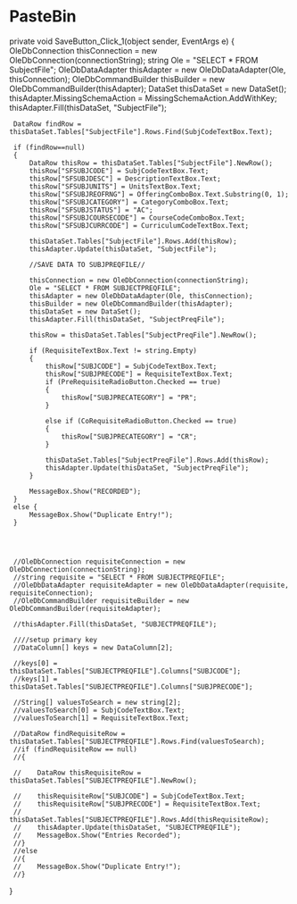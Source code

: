 # PasteBin


 private void SaveButton_Click_1(object sender, EventArgs e)
 {
     OleDbConnection thisConnection = new OleDbConnection(connectionString);
     string Ole = "SELECT * FROM SubjectFile";
     OleDbDataAdapter thisAdapter = new OleDbDataAdapter(Ole, thisConnection);
     OleDbCommandBuilder thisBuilder = new OleDbCommandBuilder(thisAdapter);
     DataSet thisDataSet = new DataSet();
     thisAdapter.MissingSchemaAction = MissingSchemaAction.AddWithKey;
     thisAdapter.Fill(thisDataSet, "SubjectFile");

     DataRow findRow = thisDataSet.Tables["SubjectFile"].Rows.Find(SubjCodeTextBox.Text);

     if (findRow==null)
     {
         DataRow thisRow = thisDataSet.Tables["SubjectFile"].NewRow();
         thisRow["SFSUBJCODE"] = SubjCodeTextBox.Text;
         thisRow["SFSUBJDESC"] = DescriptionTextBox.Text;
         thisRow["SFSUBJUNITS"] = UnitsTextBox.Text;
         thisRow["SFSUBJREOFRNG"] = OfferingComboBox.Text.Substring(0, 1);
         thisRow["SFSUBJCATEGORY"] = CategoryComboBox.Text;
         thisRow["SFSUBJSTATUS"] = "AC";
         thisRow["SFSUBJCOURSECODE"] = CourseCodeComboBox.Text;
         thisRow["SFSUBJCURRCODE"] = CurriculumCodeTextBox.Text;

         thisDataSet.Tables["SubjectFile"].Rows.Add(thisRow);
         thisAdapter.Update(thisDataSet, "SubjectFile");

         //SAVE DATA TO SUBJPREQFILE//

         thisConnection = new OleDbConnection(connectionString);
         Ole = "SELECT * FROM SUBJECTPREQFILE";
         thisAdapter = new OleDbDataAdapter(Ole, thisConnection);
         thisBuilder = new OleDbCommandBuilder(thisAdapter);
         thisDataSet = new DataSet();
         thisAdapter.Fill(thisDataSet, "SubjectPreqFile");

         thisRow = thisDataSet.Tables["SubjectPreqFile"].NewRow();

         if (RequisiteTextBox.Text != string.Empty)
         {
             thisRow["SUBJCODE"] = SubjCodeTextBox.Text;
             thisRow["SUBJPRECODE"] = RequisiteTextBox.Text;
             if (PreRequisiteRadioButton.Checked == true)
             {
                 thisRow["SUBJPRECATEGORY"] = "PR";
             }

             else if (CoRequisiteRadioButton.Checked == true)
             {
                 thisRow["SUBJPRECATEGORY"] = "CR";
             }

             thisDataSet.Tables["SubjectPreqFile"].Rows.Add(thisRow);
             thisAdapter.Update(thisDataSet, "SubjectPreqFile");
         }

         MessageBox.Show("RECORDED");
     }
     else {
         MessageBox.Show("Duplicate Entry!");
     }

     


     //OleDbConnection requisiteConnection = new OleDbConnection(connectionString);
     //string requisite = "SELECT * FROM SUBJECTPREQFILE";
     //OleDbDataAdapter requisiteAdapter = new OleDbDataAdapter(requisite, requisiteConnection);
     //OleDbCommandBuilder requisiteBuilder = new OleDbCommandBuilder(requisiteAdapter);

     //thisAdapter.Fill(thisDataSet, "SUBJECTPREQFILE");

     ////setup primary key
     //DataColumn[] keys = new DataColumn[2];

     //keys[0] = thisDataSet.Tables["SUBJECTPREQFILE"].Columns["SUBJCODE"];
     //keys[1] = thisDataSet.Tables["SUBJECTPREQFILE"].Columns["SUBJPRECODE"];

     //String[] valuesToSearch = new string[2];
     //valuesToSearch[0] = SubjCodeTextBox.Text;
     //valuesToSearch[1] = RequisiteTextBox.Text;

     //DataRow findRequisiteRow = thisDataSet.Tables["SUBJECTPREQFILE"].Rows.Find(valuesToSearch);
     //if (findRequisiteRow == null)
     //{

     //    DataRow thisRequisiteRow = thisDataSet.Tables["SUBJECTPREQFILE"].NewRow();

     //    thisRequisiteRow["SUBJCODE"] = SubjCodeTextBox.Text;
     //    thisRequisiteRow["SUBJPRECODE"] = RequisiteTextBox.Text;
     //    thisDataSet.Tables["SUBJECTPREQFILE"].Rows.Add(thisRequisiteRow);
     //    thisAdapter.Update(thisDataSet, "SUBJECTPREQFILE");
     //    MessageBox.Show("Entries Recorded");
     //}
     //else
     //{
     //    MessageBox.Show("Duplicate Entry!");
     //}



 }
